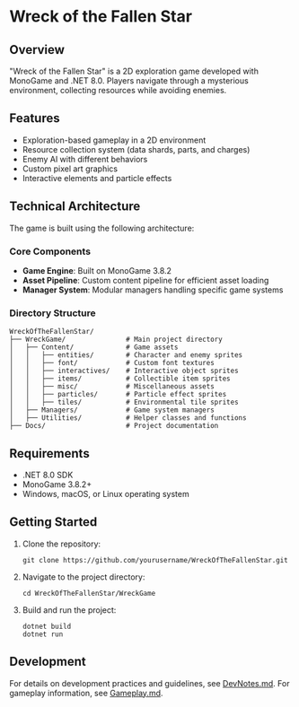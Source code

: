 # Wreck of the Fallen Star

## Overview
"Wreck of the Fallen Star" is a 2D exploration game developed with MonoGame and .NET 8.0. Players navigate through a mysterious environment, collecting resources while avoiding enemies.

## Features
- Exploration-based gameplay in a 2D environment
- Resource collection system (data shards, parts, and charges)
- Enemy AI with different behaviors
- Custom pixel art graphics
- Interactive elements and particle effects

## Technical Architecture
The game is built using the following architecture:

### Core Components
- **Game Engine**: Built on MonoGame 3.8.2
- **Asset Pipeline**: Custom content pipeline for efficient asset loading
- **Manager System**: Modular managers handling specific game systems

### Directory Structure
```
WreckOfTheFallenStar/
├── WreckGame/               # Main project directory
│   ├── Content/             # Game assets
│   │   ├── entities/        # Character and enemy sprites
│   │   ├── font/            # Custom font textures
│   │   ├── interactives/    # Interactive object sprites
│   │   ├── items/           # Collectible item sprites
│   │   ├── misc/            # Miscellaneous assets
│   │   ├── particles/       # Particle effect sprites
│   │   ├── tiles/           # Environmental tile sprites
│   ├── Managers/            # Game system managers
│   ├── Utilities/           # Helper classes and functions
├── Docs/                    # Project documentation
```

## Requirements
- .NET 8.0 SDK
- MonoGame 3.8.2+
- Windows, macOS, or Linux operating system

## Getting Started
1. Clone the repository:
   ```
   git clone https://github.com/yourusername/WreckOfTheFallenStar.git
   ```

2. Navigate to the project directory:
   ```
   cd WreckOfTheFallenStar/WreckGame
   ```

3. Build and run the project:
   ```
   dotnet build
   dotnet run
   ```

## Development
For details on development practices and guidelines, see [DevNotes.md](DevNotes.md).
For gameplay information, see [Gameplay.md](Gameplay.md).